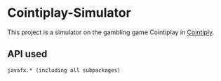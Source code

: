 # Cointiplay-Simulator

This project is a simulator on the gambling game Cointiplay in [Cointiply](https://cointiply.com).

## API used
```
javafx.* (including all subpackages)
```

